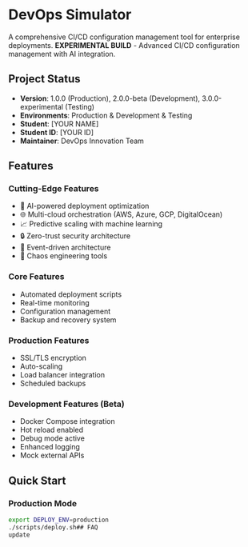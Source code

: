# DevOps Simulator

A comprehensive CI/CD configuration management tool for enterprise deployments.
**EXPERIMENTAL BUILD** - Advanced CI/CD configuration management with AI integration.

## Project Status
- **Version**: 1.0.0 (Production), 2.0.0-beta (Development), 3.0.0-experimental (Testing)
- **Environments**: Production & Development & Testing
- **Student**: [YOUR NAME]
- **Student ID**: [YOUR ID]
- **Maintainer**: DevOps Innovation Team

## Features

### Cutting-Edge Features
- 🤖 AI-powered deployment optimization
- 🌐 Multi-cloud orchestration (AWS, Azure, GCP, DigitalOcean)
- 📈 Predictive scaling with machine learning
- 🔒 Zero-trust security architecture
- 🌊 Event-driven architecture
- 🎯 Chaos engineering tools

### Core Features
- Automated deployment scripts
- Real-time monitoring
- Configuration management
- Backup and recovery system

### Production Features
- SSL/TLS encryption
- Auto-scaling
- Load balancer integration
- Scheduled backups

### Development Features (Beta)
-  Docker Compose integration
-  Hot reload enabled
-  Debug mode active
-  Enhanced logging
-  Mock external APIs

## Quick Start

### Production Mode
```bash
export DEPLOY_ENV=production
./scripts/deploy.sh## FAQ
update
